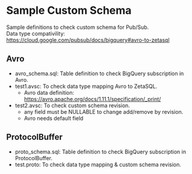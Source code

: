 # Sample Custom Schema

Sample definitions to check custom schema for Pub/Sub.  
Data type compativility: https://cloud.google.com/pubsub/docs/bigquery#avro-to-zetasql

## Avro

- avro_schema.sql: Table definition to check BigQuery subscription in Avro.
- test1.avsc: To check data type mapping Avro to ZetaSQL.
  - Avro data definition: https://avro.apache.org/docs/1.11.1/specification/_print/
- test2.avsc: To check custom schema revision.
  - any field must be NULLABLE to change add/remove by revision.
  - Avro needs default field

## ProtocolBuffer

- proto_schema.sql: Table definition to check BigQuery subscription in ProtocolBuffer.
- test.proto: To check data type mapping & custom schema revision.


